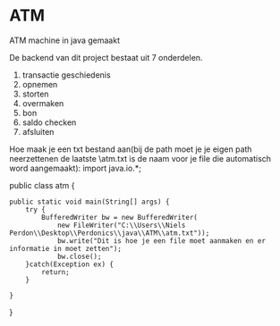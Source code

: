 # ATM
ATM machine in java gemaakt

De backend van dit project bestaat uit 7 onderdelen. 

1. transactie geschiedenis
2. opnemen
3. storten
4. overmaken
5. bon
6. saldo checken
7. afsluiten

Hoe maak je een txt bestand aan(bij de path moet je je eigen path neerzettenen de laatste \\atm.txt is de naam voor je file die automatisch word aangemaakt):
import java.io.*;

public class atm {

	public static void main(String[] args) {
		try {
			BufferedWriter bw = new BufferedWriter(
				new FileWriter("C:\\Users\\Niels Perdon\\Desktop\\Perdonics\\java\\ATM\\atm.txt"));
				bw.write("Dit is hoe je een file moet aanmaken en er informatie in moet zetten");
				bw.close();
		}catch(Exception ex) {
			return;
		}
		
	}

}
